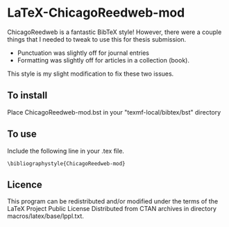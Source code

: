 # LaTeX-ChicagoReedweb-mod

ChicagoReedweb is a fantastic BibTeX style! However, there were a couple things that I needed to tweak to use this for thesis submission.

* Punctuation was slightly off for journal entries
* Formatting was slightly off for articles in a collection (book).

This style is my slight modification to fix these two issues.

## To install

Place ChicagoReedweb-mod.bst in your "texmf-local/bibtex/bst" directory

## To use

Include the following line in your .tex file.

```
\bibliographystyle{ChicagoReedweb-mod}
```

## Licence
This program can be redistributed and/or modified under the terms of the LaTeX Project Public License Distributed from CTAN archives in directory macros/latex/base/lppl.txt.
